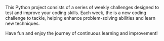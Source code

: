 This Python project consists of a series of weekly challenges designed to test and improve your coding skills.
Each week, the is a new coding challenge to tackle, helping enhance problem-solving abilities and learn new techniques.

Have fun and enjoy the journey of continuous learning and improvement!
